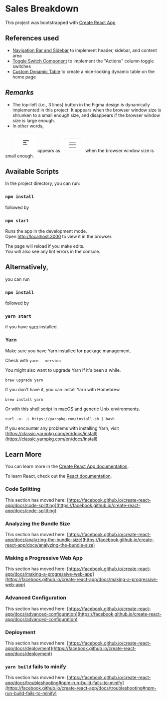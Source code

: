 # Sales Breakdown

This project was bootstrapped with [Create React App](https://github.com/facebook/create-react-app).

## References used
  - [Navigation Bar and Sidebar](https://codeburst.io/how-to-create-a-navigation-bar-and-sidebar-using-react-348243ccd93) to implement header, sidebar, and content area
  - [Toggle Switch Component](https://upmostly.com/tutorials/build-a-react-switch-toggle-component) to implement the "Actions" column toggle switches
  - [Custom Dynamic Table](https://dev.to/abdulbasit313/an-easy-way-to-create-a-customize-dynamic-table-in-react-js-3igg) to create a nice-looking dynamic table on the home page


## *Remarks*
  - The top-left (i.e., 3 lines) button in the Figma design *is* dynamically implemented in this project. It appears when the browser window size is shrunken to a small enough size, and disappears if the browser window size is large enough.
  - In other words,

&nbsp;&nbsp;&nbsp;&nbsp;&nbsp;&nbsp;&nbsp;&nbsp;![Figma button pic](images/1.png) appears as ![My button version](images/2.png) when the browser window size is small enough.

## Available Scripts

In the project directory, you can run:

### `npm install`

followed by

### `npm start`

Runs the app in the development mode.\
Open [http://localhost:3000](http://localhost:3000) to view it in the browser.

The page will reload if you make edits.\
You will also see any lint errors in the console.

## Alternatively,

you can run

### `npm install`

followed by
### `yarn start`

if you have [yarn](https://classic.yarnpkg.com/en/docs/install#debian-stable) installed.

### Yarn
Make sure you have Yarn installed for package management.

Check with `yarn --version`

You might also want to upgrade Yarn if it's been a while.

`brew upgrade yarn`

If you don't have it, you can install Yarn with Homebrew. 

`brew install yarn`

Or with this shell script in macOS and generic Unix environments.

`curl -o- -L https://yarnpkg.com/install.sh | bash`

If you encounter any problems with installing Yarn, visit [https://classic.yarnpkg.com/en/docs/install](https://classic.yarnpkg.com/en/docs/install)

## Learn More

You can learn more in the [Create React App documentation](https://facebook.github.io/create-react-app/docs/getting-started).

To learn React, check out the [React documentation](https://reactjs.org/).

### Code Splitting

This section has moved here: [https://facebook.github.io/create-react-app/docs/code-splitting](https://facebook.github.io/create-react-app/docs/code-splitting)

### Analyzing the Bundle Size

This section has moved here: [https://facebook.github.io/create-react-app/docs/analyzing-the-bundle-size](https://facebook.github.io/create-react-app/docs/analyzing-the-bundle-size)

### Making a Progressive Web App

This section has moved here: [https://facebook.github.io/create-react-app/docs/making-a-progressive-web-app](https://facebook.github.io/create-react-app/docs/making-a-progressive-web-app)

### Advanced Configuration

This section has moved here: [https://facebook.github.io/create-react-app/docs/advanced-configuration](https://facebook.github.io/create-react-app/docs/advanced-configuration)

### Deployment

This section has moved here: [https://facebook.github.io/create-react-app/docs/deployment](https://facebook.github.io/create-react-app/docs/deployment)

### `yarn build` fails to minify

This section has moved here: [https://facebook.github.io/create-react-app/docs/troubleshooting#npm-run-build-fails-to-minify](https://facebook.github.io/create-react-app/docs/troubleshooting#npm-run-build-fails-to-minify)
